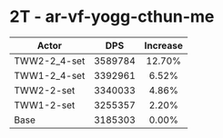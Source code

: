 # 2T - ar-vf-yogg-cthun-me
| Actor | DPS | Increase |
|---|:---:|:---:|
|TWW2-2_4-set|3589784|12.70%|
|TWW1-2_4-set|3392961|6.52%|
|TWW2-2-set|3340033|4.86%|
|TWW1-2-set|3255357|2.20%|
|Base|3185303|0.00%|

